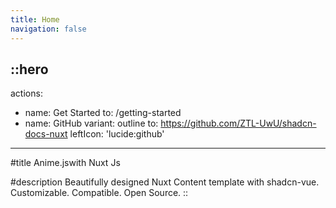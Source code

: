 ```yaml
---
title: Home
navigation: false
---
```


::hero
---
actions:
  - name: Get Started
    to: /getting-started
  - name: GitHub
    variant: outline
    to: https://github.com/ZTL-UwU/shadcn-docs-nuxt
    leftIcon: 'lucide:github'
---

#title
<span class="dark:text-white">Anime.js</span>with Nuxt Js

#description
Beautifully designed Nuxt Content template with shadcn-vue.<br>Customizable. Compatible. Open Source.
::
